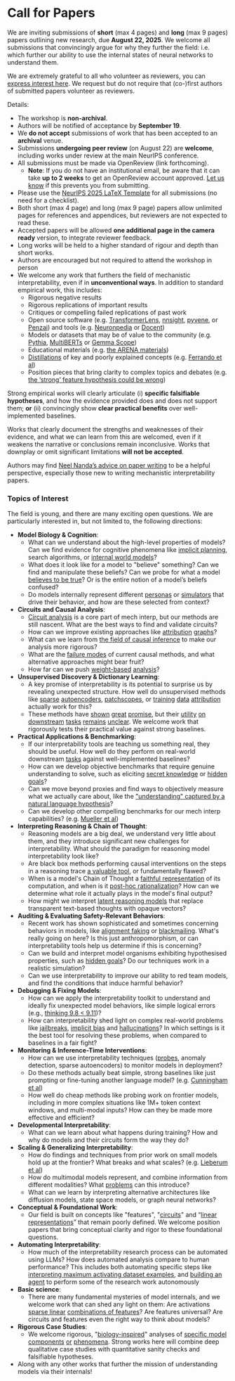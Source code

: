 # Call for Papers
We are inviting submissions of **short** (max 4 pages) and **long** (max 9 pages) papers outlining new research, due **August 22, 2025**. We welcome all submissions that convincingly argue for why they further the field: i.e. which further our ability to use the internal states of neural networks to understand them. 

We are extremely grateful to all who volunteer as reviewers, you can [express interest here](https://www.google.com/url?q=https://docs.google.com/forms/d/e/1FAIpQLSdiw1SJllzoTz_nqzDTzTOGb9DV3W_truQyh-WvYj_QGIi7Mg/viewform?usp%3Ddialog&sa=D&source=editors&ust=1752905359190482&usg=AOvVaw1gEiMu5erhTtC1Y4Ebp5k7). We request but do not require that (co-)first authors of submitted papers volunteer as reviewers. 

Details: 
* The workshop is **non-archival**.
* Authors will be notified of acceptance by **September 19**.
* We **do not accept** submissions of work that has been accepted to an **archival** venue.
* Submissions **undergoing peer review** (on August 22) are **welcome**, including works under review at the main NeurIPS conference.
* All submissions must be made via OpenReview (link forthcoming).
  * **Note**: If you do not have an institutional email, be aware that it can take **up to 2 weeks** to get an OpenReview account approved. [Let us know](mailto:neurips2025@mechinterpworkshop.com) if this prevents you from submitting.
* Please use the [NeurIPS 2025 LaTeX Template](https://www.google.com/url?q=https://media.neurips.cc/Conferences/NeurIPS2025/Styles.zip&sa=D&source=editors&ust=1752905359192242&usg=AOvVaw1kFr43s5f3VwtHlliyvMMr) for all submissions (no need for a checklist).
* Both short (max 4 page) and long (max 9 page) papers allow unlimited pages for references and appendices, but reviewers are not expected to read these.
* Accepted papers will be allowed **one additional page in the camera ready** version, to integrate reviewer feedback.
* Long works will be held to a higher standard of rigour and depth than short works.
* Authors are encouraged but not required to attend the workshop in person
* We welcome any work that furthers the field of mechanistic interpretability, even if in **unconventional ways**. In addition to standard empirical work, this includes:
  * Rigorous negative results
  * Rigorous replications of important results
  * Critiques or compelling failed replications of past work
  * Open source software (e.g. [TransformerLens](https://www.google.com/url?q=https://github.com/neelnanda-io/TransformerLens&sa=D&source=editors&ust=1752905359193816&usg=AOvVaw3BpDkfBWZZVvxSlVNsCm5w), [nnsight](https://www.google.com/url?q=https://github.com/ndif-team/nnsight&sa=D&source=editors&ust=1752905359193962&usg=AOvVaw1sOxXyD4zDg0wvLXK_gKUT), [pyvene](https://www.google.com/url?q=https://github.com/stanfordnlp/pyvene/tree/main/pyvene/models/mlp&sa=D&source=editors&ust=1752905359194068&usg=AOvVaw3tyr1QAAsdSetRAwzBVwnJ), or [Penzai](https://www.google.com/url?q=https://github.com/google-deepmind/penzai&sa=D&source=editors&ust=1752905359194179&usg=AOvVaw2SCoxXzwm5l4taQf6IjtTH)) and tools (e.g. [Neuronpedia](https://www.google.com/url?q=http://neuronpedia.org&sa=D&source=editors&ust=1752905359194289&usg=AOvVaw00NgZjUeaBHAx8JFzzUMsx) or [Docent](https://www.google.com/url?q=https://transluce.org/introducing-docent&sa=D&source=editors&ust=1752905359194391&usg=AOvVaw1mmZR6qUvZ8B35TORm8ULN))
  * Models or datasets that may be of value to the community (e.g. [Pythia](https://www.google.com/url?q=https://arxiv.org/abs/2304.01373&sa=D&source=editors&ust=1752905359194651&usg=AOvVaw3WJ4negEg9lcEENaRceidI), [MultiBERTs](https://www.google.com/url?q=https://arxiv.org/abs/2106.16163&sa=D&source=editors&ust=1752905359194739&usg=AOvVaw2t3mn33WpjIfqcxsk1QxK0) or [Gemma Scope](https://www.google.com/url?q=https://arxiv.org/abs/2408.05147&sa=D&source=editors&ust=1752905359194845&usg=AOvVaw3jruJlVChJtd9rqyikqYEi))
  * Educational materials (e.g. [the ARENA materials](https://www.google.com/url?q=https://arena3-chapter1-transformer-interp.streamlit.app/&sa=D&source=editors&ust=1752905359195079&usg=AOvVaw0KEX0At88aOkw_FHW66SrT))
  * [Distillations](https://www.google.com/url?q=https://distill.pub/2017/research-debt/&sa=D&source=editors&ust=1752905359195206&usg=AOvVaw1fN219dWsgckZj-reokzxC) of key and poorly explained concepts (e.g. [Ferrando et al](https://www.google.com/url?q=https://arxiv.org/abs/2405.00208&sa=D&source=editors&ust=1752905359195364&usg=AOvVaw22ytggeEDSYDbpjpNvU8hu))
  * Position pieces that bring clarity to complex topics and debates (e.g. [the ‘strong’ feature hypothesis could be wrong](https://www.google.com/url?q=https://www.alignmentforum.org/posts/tojtPCCRpKLSHBdpn/the-strong-feature-hypothesis-could-be-wrong&sa=D&source=editors&ust=1752905359195703&usg=AOvVaw2-Xi9o2tKfHc1b5QZVyXSf))

Strong empirical works will clearly articulate (i) **specific falsifiable hypotheses**, and how the evidence provided does and does not support them; **or** (ii) convincingly show **clear practical benefits** over well-implemented baselines. 

Works that clearly document the strengths and weaknesses of their evidence, and what we can learn from this are welcomed, even if it weakens the narrative or conclusions remain inconclusive. Works that downplay or omit significant limitations **will not be accepted**. 

Authors may find [Neel Nanda’s advice on paper writing](https://www.google.com/url?q=https://www.alignmentforum.org/posts/eJGptPbbFPZGLpjsp/highly-opinionated-advice-on-how-to-write-ml-papers&sa=D&source=editors&ust=1752905359196979&usg=AOvVaw18Q8Z__UVdY2e99QDNWPVX) to be a helpful perspective, especially those new to writing mechanistic interpretability papers. 
### Topics of Interest
The field is young, and there are many exciting open questions. We are particularly interested in, but not limited to, the following directions: 
* **Model Biology & Cognition**:
  * What can we understand about the high-level properties of models? Can we find evidence for cognitive phenomena like [implicit planning](https://www.google.com/url?q=https://transformer-circuits.pub/2025/attribution-graphs/biology.html%23dives-poems&sa=D&source=editors&ust=1752905359197964&usg=AOvVaw0PUwGS-ERsoI_oBl3vS9lJ), search algorithms, or [internal world models](https://www.google.com/url?q=https://arxiv.org/abs/2210.13382&sa=D&source=editors&ust=1752905359198188&usg=AOvVaw2KyP5xhCa1KdkQBEhW7Yfn)?
  * What does it look like for a model to "believe" something? Can we find and manipulate these beliefs? Can we probe for what a model [believes to be true](https://www.google.com/url?q=https://arxiv.org/abs/2310.06824&sa=D&source=editors&ust=1752905359198523&usg=AOvVaw2ApYAtpmIXkXKRIlzycRE2)? Or is the entire notion of a model’s beliefs confused?
  * Do models internally represent different [personas](https://www.google.com/url?q=https://arxiv.org/abs/2406.12094&sa=D&source=editors&ust=1752905359198779&usg=AOvVaw3EmmY9mpwQ3qlkHxOR7Rod) or [simulators](https://www.google.com/url?q=https://www.nature.com/articles/s41586-023-06647-8&sa=D&source=editors&ust=1752905359198887&usg=AOvVaw0TTkH6HashJtGKBW8Z7MV2) that drive their behavior, and how are these selected from context?
* **Circuits and Causal Analysis**:
  * [Circuit analysis](https://www.google.com/url?q=https://distill.pub/2020/circuits/zoom-in/&sa=D&source=editors&ust=1752905359199221&usg=AOvVaw35ilSse8xJRKtBhzCZxqHj) is a core part of mech interp, but our methods are still nascent. What are the best ways to find and validate circuits?
  * How can we improve existing approaches like [attribution](https://www.google.com/url?q=https://arxiv.org/abs/2406.11944&sa=D&source=editors&ust=1752905359199582&usg=AOvVaw18XKy83Km-2fXMkDCm4HoP) [graphs](https://www.google.com/url?q=https://transformer-circuits.pub/2025/attribution-graphs/methods.html&sa=D&source=editors&ust=1752905359199714&usg=AOvVaw08WTqZPdG9osJrOWQrmXRi)?
  * What can we learn from [the field of causal inference](https://www.google.com/url?q=https://arxiv.org/abs/2407.04690&sa=D&source=editors&ust=1752905359199976&usg=AOvVaw3QeTJw1FJZZIw3dggMuR__) to make our analysis more rigorous?
  * What are the [failure modes](https://www.google.com/url?q=https://arxiv.org/abs/2307.15771&sa=D&source=editors&ust=1752905359200180&usg=AOvVaw1opvAYQJ4jjjcGNS207ByQ) of current causal methods, and what alternative approaches might bear fruit?
  * How far can we push [weight-based](https://www.google.com/url?q=https://arxiv.org/abs/2301.05217&sa=D&source=editors&ust=1752905359200454&usg=AOvVaw1k0x_ejaICqiNjWrl-lI_6) [analysis](https://www.google.com/url?q=https://arxiv.org/abs/2410.08417&sa=D&source=editors&ust=1752905359200569&usg=AOvVaw0bQ8dYnJJsuESJ2iL8OI2g)?
* **Unsupervised Discovery & Dictionary Learning**:
  * A key promise of interpretability is its potential to surprise us by revealing unexpected structure. How well do unsupervised methods like [sparse](https://www.google.com/url?q=https://arxiv.org/abs/2103.15949&sa=D&source=editors&ust=1752905359201056&usg=AOvVaw1Ba6lc_fdiOqwPGalRiWhy) [autoencoders](https://www.google.com/url?q=https://transformer-circuits.pub/2023/monosemantic-features&sa=D&source=editors&ust=1752905359201176&usg=AOvVaw0rzANr2RkNbl2899w_Vzkh), [patch](https://www.google.com/url?q=https://arxiv.org/abs/2401.06102&sa=D&source=editors&ust=1752905359201258&usg=AOvVaw0YtjcssvDb2KDIF2I8yGfn)[scopes](https://www.google.com/url?q=https://arxiv.org/abs/2403.10949v2&sa=D&source=editors&ust=1752905359201318&usg=AOvVaw3eBmGaXomtAW9WrZu0Np5m), or [training](https://www.google.com/url?q=https://proceedings.mlr.press/v70/koh17a?ref%3Dhttps://githubhelp.com&sa=D&source=editors&ust=1752905359201429&usg=AOvVaw1686nNJpXjn5ACgdZJWx9E) [data](https://www.google.com/url?q=https://arxiv.org/abs/2308.03296&sa=D&source=editors&ust=1752905359201507&usg=AOvVaw3RQn28GBhDaMcpF5W12UIg) [attribution](https://www.google.com/url?q=https://arxiv.org/abs/2205.11482&sa=D&source=editors&ust=1752905359201590&usg=AOvVaw1hxKELs4yh_fqq-9HeUNuP) actually work for this?
  * These methods have [shown](https://www.google.com/url?q=https://transformer-circuits.pub/2024/scaling-monosemanticity/index.html&sa=D&source=editors&ust=1752905359201805&usg=AOvVaw1QIUJZEeZAat7KGC1cf83c) [great](https://www.google.com/url?q=https://transformer-circuits.pub/2025/attribution-graphs/biology.html&sa=D&source=editors&ust=1752905359201920&usg=AOvVaw24nrKqsIMRGxznc4RvvPZQ) [promise](https://www.google.com/url?q=https://arxiv.org/abs/2503.10965&sa=D&source=editors&ust=1752905359202001&usg=AOvVaw3_wA2z_us5VGwQax13A0xi), but their [utility](https://www.google.com/url?q=https://arxiv.org/abs/2502.16681&sa=D&source=editors&ust=1752905359202093&usg=AOvVaw2jQ9l754Dwz9toVVivZYNL) [on](https://www.google.com/url?q=https://www.tilderesearch.com/blog/sieve&sa=D&source=editors&ust=1752905359202172&usg=AOvVaw2gGeBsNL_yGHNfFRAAexa2) [downstream](https://www.google.com/url?q=https://arxiv.org/abs/2501.17148&sa=D&source=editors&ust=1752905359202290&usg=AOvVaw1_NaAbq30656_HaEEOg7qQ) [tasks](https://www.google.com/url?q=https://transformer-circuits.pub/2024/features-as-classifiers/index.html&sa=D&source=editors&ust=1752905359202408&usg=AOvVaw2XUTzrU7xBdKIWWNWM6Wn6) [remains](https://www.google.com/url?q=https://arxiv.org/abs/2502.04382&sa=D&source=editors&ust=1752905359202498&usg=AOvVaw2ht7V077svWiMDxIfirWAt) [unclear](https://www.google.com/url?q=https://www.alignmentforum.org/posts/4uXCAJNuPKtKBsi28/negative-results-for-saes-on-downstream-tasks&sa=D&source=editors&ust=1752905359202643&usg=AOvVaw3QBaWAnjPUW1UUNEMKWXor). We welcome work that rigorously tests their practical value against strong baselines.
* **Practical Applications & Benchmarking**:
  * If our interpretability tools are teaching us something real, they should be useful. How well do they perform on real-world downstream [tasks](https://www.google.com/url?q=https://www.lesswrong.com/posts/wGRnzCFcowRCrpX4Y/downstream-applications-as-validation-of-interpretability&sa=D&source=editors&ust=1752905359203233&usg=AOvVaw1GumSyWhr8TbmBm6M5mRUc) against well-implemented baselines?
  * How can we develop objective benchmarks that require genuine understanding to solve, such as eliciting [secret knowledge](https://www.google.com/url?q=https://arxiv.org/abs/2505.14352&sa=D&source=editors&ust=1752905359203536&usg=AOvVaw2iwolC2XKvgT_b5hbSUKUu) or [hidden goals](https://www.google.com/url?q=https://arxiv.org/abs/2503.10965&sa=D&source=editors&ust=1752905359203630&usg=AOvVaw0s6oOOJVYPUwsLsz5gKj3R)?
  * Can we move beyond proxies and find ways to objectively measure what we actually care about, like the ["understanding" captured by a natural language hypothesis](https://www.google.com/url?q=https://arxiv.org/abs/2502.04382&sa=D&source=editors&ust=1752905359203943&usg=AOvVaw28Z4Wto1cxbLE9i7ffweOC)?
  * Can we develop other compelling benchmarks for our mech interp capabilities? (e.g. [Mueller et al](https://www.google.com/url?q=https://arxiv.org/abs/2504.13151&sa=D&source=editors&ust=1752905359204176&usg=AOvVaw14m4e_-z0fn2vQI5chzOmg))
* **Interpreting Reasoning & Chain of Thought**:
  * Reasoning models are a big deal, we understand very little about them, and they introduce significant new challenges for interpretability. What should the paradigm for reasoning model interpretability look like?
  * Are black box methods performing causal interventions on the steps in a reasoning trace [a valuable tool](https://www.google.com/url?q=https://arxiv.org/abs/2506.19143&sa=D&source=editors&ust=1752905359204957&usg=AOvVaw32LomDSlHiAYq6M9V_BiTQ), or fundamentally flawed?
  * When is a model's Chain of Thought a [faithful representation](https://www.google.com/url?q=https://arxiv.org/abs/2305.04388&sa=D&source=editors&ust=1752905359205216&usg=AOvVaw3xVbJKjwySID9yorn9Cwn8) of its computation, and when is it [post-hoc rationalization](https://www.google.com/url?q=https://arxiv.org/abs/2503.08679&sa=D&source=editors&ust=1752905359205425&usg=AOvVaw0TXYp4jrq8oNNHyQR2hfQy)? How can we determine what role it actually plays in the model's final output?
  * How might we interpret [latent reasoning models](https://www.google.com/url?q=https://arxiv.org/abs/2412.06769&sa=D&source=editors&ust=1752905359205714&usg=AOvVaw2-t6sYOpJ4QydDCXV8wLF8) that replace transparent text-based thoughts with opaque vectors?
* **Auditing & Evaluating Safety-Relevant Behaviors**:
  * Recent work has shown sophisticated and sometimes concerning behaviors in models, like [alignment faking](https://www.google.com/url?q=https://arxiv.org/abs/2412.14093&sa=D&source=editors&ust=1752905359206211&usg=AOvVaw0T2EDtgk7F3HhEMQBSMiS6) or [blackmailing](https://www.google.com/url?q=https://www.anthropic.com/research/agentic-misalignment&sa=D&source=editors&ust=1752905359206320&usg=AOvVaw1LQeZBH5SBNekpCoEKizqw). What's really going on here? Is this just anthropomorphism, or can interpretability tools help us determine if this is concerning?
  * Can we build and interpret model organisms exhibiting hypothesised properties, such as [hidden goals](https://www.google.com/url?q=https://arxiv.org/abs/2503.10965&sa=D&source=editors&ust=1752905359206779&usg=AOvVaw2tXiT8jbqjmZ7JcJ-0DsSn)? Do our techniques work in a realistic simulation?
  * Can we use interpretability to improve our ability to red team models, and find the conditions that induce harmful behavior?
* **Debugging & Fixing Models**:
  * How can we apply the interpretability toolkit to understand and ideally fix unexpected model behaviors, like simple logical errors (e.g., [thinking 9.8 < 9.11](https://www.google.com/url?q=https://transluce.org/observability-interface&sa=D&source=editors&ust=1752905359207495&usg=AOvVaw15OOFd2gqT2-VJsBv3nacX))?
  * How can interpretability shed light on complex real-world problems like [jailbreaks](https://www.google.com/url?q=https://transformer-circuits.pub/2025/attribution-graphs/biology.html%23dives-jailbreak&sa=D&source=editors&ust=1752905359207765&usg=AOvVaw1r0Eo91W19dm6Y9CjvmSlV), [implicit bias](https://www.google.com/url?q=https://arxiv.org/abs/2506.10922&sa=D&source=editors&ust=1752905359207860&usg=AOvVaw2pWqxiIGwfKOm7T1AmKBPJ) and [hallucinations](https://www.google.com/url?q=https://arxiv.org/abs/2411.14257&sa=D&source=editors&ust=1752905359207950&usg=AOvVaw0a38WJW47z3Fg2d_zEXjAf)? In which settings is it the best tool for resolving these problems, when compared to baselines in a fair fight?
* **Monitoring & Inference-Time Interventions**:
  * How can we use interpretability techniques ([probes](https://www.google.com/url?q=https://arxiv.org/abs/2102.12452&sa=D&source=editors&ust=1752905359208459&usg=AOvVaw2wxz7gJBicSHjgMZazeuyj), anomaly detection, sparse autoencoders) to monitor models in deployment?
  * Do these methods actually beat simple, strong baselines like just prompting or fine-tuning another language model? (e.g. [Cunningham et al](https://www.google.com/url?q=https://alignment.anthropic.com/2025/cheap-monitors/&sa=D&source=editors&ust=1752905359208870&usg=AOvVaw3w1HEOXDKzUA4_DqwB-JaD))
  * How well do cheap methods like probing work on frontier models, including in more complex situations like 1M+ token context windows, and multi-modal inputs? How can they be made more effective and efficient?
* **Developmental Interpretability**:
  * What can we learn about what happens during training? How and why do models and their circuits form the way they do?
* **Scaling & Generalizing Interpretability**:
  * How do findings and techniques from prior work on small models hold up at the frontier? What breaks and what scales? (e.g. [Lieberum et al](https://www.google.com/url?q=https://arxiv.org/abs/2307.09458&sa=D&source=editors&ust=1752905359210000&usg=AOvVaw2eBohWdFRV6mOaxXT8PbiX))
  * How do multimodal models represent, and combine information from different modalities? What [problems](https://www.google.com/url?q=https://openreview.net/pdf?id%3DVUhRdZp8ke&sa=D&source=editors&ust=1752905359210293&usg=AOvVaw2UuoKaGnp1k4CD1rfhpf0W) can this introduce?
  * What can we learn by interpreting alternative architectures like diffusion models, state space models, or graph neural networks?
* **Conceptual & Foundational Work**:
  * Our field is built on concepts like "features", "[circuits](https://www.google.com/url?q=https://distill.pub/2020/circuits/zoom-in/&sa=D&source=editors&ust=1752905359210862&usg=AOvVaw2gurG2RjCpislmXhqzpgKL)" and “[linear representations](https://www.google.com/url?q=https://transformer-circuits.pub/2024/july-update/index.html%23linear-representations&sa=D&source=editors&ust=1752905359211018&usg=AOvVaw3hP4vUekkq56TpHT7leU0R)” that remain poorly defined. We welcome position papers that bring conceptual clarity and rigor to these foundational questions.
* **Automating Interpretability**:
  * How much of the interpretability research process can be automated using LLMs? How does automated analysis compare to human performance? This includes both automating specific steps like [interpreting maximum activating dataset examples](https://www.google.com/url?q=https://openaipublic.blob.core.windows.net/neuron-explainer/paper/index.html&sa=D&source=editors&ust=1752905359211838&usg=AOvVaw1oBnLengWFB4ySjPNx4u8H), and [building an agent](https://www.google.com/url?q=https://arxiv.org/abs/2404.14394&sa=D&source=editors&ust=1752905359211951&usg=AOvVaw1LON2WWu1uOtrWr-ankVrI) to perform some of the research work autonomously
* **Basic science**:
  * There are many fundamental mysteries of model internals, and we welcome work that can shed any light on them: Are activations [sparse linear](https://www.google.com/url?q=https://arxiv.org/abs/1601.03764&sa=D&source=editors&ust=1752905359212461&usg=AOvVaw2obvy5-PRyj3pAfqyB7NJm) [combinations of features](https://www.google.com/url?q=https://transformer-circuits.pub/2022/toy_model/index.html&sa=D&source=editors&ust=1752905359212616&usg=AOvVaw2_UvtLSZ5vdIB0q7JdOTIF)? Are features universal? Are circuits and features even the right way to think about models?
* **Rigorous Case Studies**:
  * We welcome rigorous, "[biology-inspired](https://www.google.com/url?q=https://distill.pub/2020/circuits/curve-circuits/&sa=D&source=editors&ust=1752905359213095&usg=AOvVaw3cbbxoNAyH4T3BrWGgBM4j)" analyses of [specific model](https://www.google.com/url?q=https://arxiv.org/abs/2310.04625&sa=D&source=editors&ust=1752905359213238&usg=AOvVaw3EBM8-2DVzPrsiyD8NUGAZ) [components](https://www.google.com/url?q=https://transformer-circuits.pub/2024/scaling-monosemanticity/index.html&sa=D&source=editors&ust=1752905359213357&usg=AOvVaw0kNkDTnAVhmSre2X_ZddoG) [or](https://www.google.com/url?q=https://arxiv.org/abs/2305.01610&sa=D&source=editors&ust=1752905359213454&usg=AOvVaw3Efa6ZuuHlXw0DDCbLzjhy) [phenomena](https://www.google.com/url?q=https://arxiv.org/abs/2306.09346&sa=D&source=editors&ust=1752905359213566&usg=AOvVaw1CtgXjVKDWlGTK43RBp7hK). Strong works here will combine deep qualitative case studies with quantitative sanity checks and falsifiable hypotheses.
* Along with any other works that further the mission of understanding models via their internals!